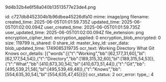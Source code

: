 9d4b32b4e6f58a040b13513577e23de4.png

id: c727db8452304b1b96dbea45226dfa10
mime: image/png
filename: 
created_time: 2025-06-05T01:01:59.735Z
updated_time: 2025-06-05T01:02:00.094Z
user_created_time: 2025-06-05T01:01:59.735Z
user_updated_time: 2025-06-05T01:02:00.094Z
file_extension: png
encryption_cipher_text: 
encryption_applied: 0
encryption_blob_encrypted: 0
size: 119799
is_shared: 0
share_id: 
master_key_id: 
user_data: 
blob_updated_time: 1749085319735
ocr_text: Working Directory What Git Knows
ocr_details: [{"words":[{"t":"Working","bb":[62,177,31,60],"bl":[62,177,54,54]},{"t":"Directory","bb":[189,315,32,60],"bl":[189,315,54,53]},{"t":"What","bb":[410,673,30,54],"bl":[410,673,51,44]},{"t":"Git","bb":[495,539,21,58],"bl":[495,539,49,48]},{"t":"Knows","bb":[554,635,30,54],"bl":[554,635,47,45]}]}]
ocr_status: 2
ocr_error: 
type_: 4
